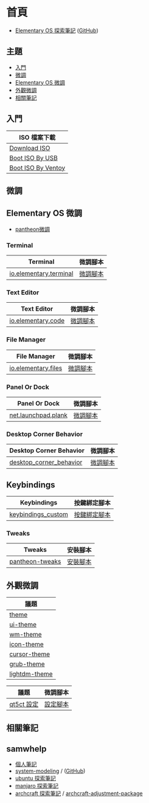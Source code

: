 
# 首頁

* [Elementary OS 探索筆記](https://samwhelp.github.io/note-about-elementary-os/) ([GitHub](https://github.com/samwhelp/note-about-elementary-os))


## 主題

* [入門](#入門)
* [微調](#微調)
* [Elementary OS 微調](#elementary-os-微調)
* [外觀微調](#外觀微調)
* [相關筆記](#相關筆記)


## 入門

| ISO 檔案下載 |
| --- |
| [Download ISO](https://samwhelp.github.io/note-about-elementary-os/read/start/download/download_iso.html) |
| [Boot ISO By USB](https://samwhelp.github.io/note-about-elementary-os/read/start/download/boot_iso_by_usb.html) |
| [Boot ISO By Ventoy](https://samwhelp.github.io/note-about-elementary-os/read/start/download/boot_iso_by_ventoy.html) |

## 微調

## Elementary OS 微調


* [pantheon微調](https://samwhelp.github.io/note-about-elementary-os/read/adjustment/de/pantheon.html)


### Terminal

| Terminal | 微調腳本 |
| --- | --- |
| [io.elementary.terminal](https://samwhelp.github.io/note-about-elementary-os/read/adjustment/elementary/terminal.html) | [微調腳本](https://github.com/samwhelp/note-about-elementary-os/tree/gh-pages/_demo/adjustment/part-elementary/io.elementary.terminal) |


### Text Editor

| Text Editor | 微調腳本 |
| --- | --- |
| [io.elementary.code](https://samwhelp.github.io/note-about-elementary-os/read/adjustment/elementary/code.html) | [微調腳本](https://github.com/samwhelp/note-about-elementary-os/tree/gh-pages/_demo/adjustment/part-elementary/io.elementary.code) |


### File Manager

| File Manager | 微調腳本 |
| --- | --- |
| [io.elementary.files](https://samwhelp.github.io/note-about-elementary-os/read/adjustment/elementary/files.html) | [微調腳本](https://github.com/samwhelp/note-about-elementary-os/tree/gh-pages/_demo/adjustment/part-elementary/io.elementary.files) |


### Panel Or Dock

| Panel Or Dock | 微調腳本 |
| --- | --- |
| [net.launchpad.plank](https://samwhelp.github.io/note-about-elementary-os/read/adjustment/elementary/plank.html) | [微調腳本](https://github.com/samwhelp/note-about-elementary-os/tree/gh-pages/_demo/adjustment/part-elementary/plank) |


### Desktop Corner Behavior

| Desktop Corner Behavior | 微調腳本 |
| --- | --- |
| [desktop_corner_behavior](https://samwhelp.github.io/note-about-elementary-os/read/adjustment/elementary/desktop_corner_behavior.html) | [微調腳本](https://github.com/samwhelp/note-about-elementary-os/tree/gh-pages/_demo/adjustment/part-elementary/desktop_corner_behavior) |


## Keybindings

| Keybindings | 按鍵綁定腳本 |
| --- | --- |
| [keybindings_custom](https://samwhelp.github.io/note-about-elementary-os/read/adjustment/elementary/keybindings_custom.html) | [按鍵綁定腳本](https://github.com/samwhelp/note-about-elementary-os/tree/gh-pages/_demo/adjustment/part-elementary/keybindings_custom) |


### Tweaks

| Tweaks | 安裝腳本 |
| --- | --- |
| [pantheon-tweaks](https://samwhelp.github.io/note-about-elementary-os/read/adjustment/elementary/pantheon-tweaks.html) | [安裝腳本](https://github.com/samwhelp/note-about-elementary-os/tree/gh-pages/_demo/adjustment/part-elementary/pantheon-tweaks) |




## 外觀微調


| 議題 |
| --- |
| [theme](https://samwhelp.github.io/note-about-elementary-os/read/theme.html) |
| [ui-theme](https://samwhelp.github.io/note-about-elementary-os/read/theme/theme/ui-theme.html) |
| [wm-theme](https://samwhelp.github.io/note-about-elementary-os/read/theme/theme/wm-theme.html) |
| [icon-theme](https://samwhelp.github.io/note-about-elementary-os/read/theme/icon/icon-theme.html) |
| [cursor-theme](https://samwhelp.github.io/note-about-elementary-os/read/theme/icon/cursor-theme.html) |
| [grub-theme](https://samwhelp.github.io/note-about-elementary-os/read/theme/grub-theme.html) |
| [lightdm-theme](https://samwhelp.github.io/note-about-elementary-os/read/theme/lightdm-theme.html) |


| 議題 | 微調腳本 |
| --- | --- |
| [qt5ct 設定](https://samwhelp.github.io/note-about-elementary-os/read/adjustment/env/qt5ct.html) | [設定腳本](https://github.com/samwhelp/note-about-elementary-os/tree/gh-pages/_demo/adjustment/part/qt5ct) |


## 相關筆記

## samwhelp

* [個人筆記](https://samwhelp.github.io/book/)
* [system-modeling](https://samwhelp.github.io/system-modeling/) / ([GitHub](https://github.com/samwhelp/system-modeling))
* [ubuntu 探索筆記](https://samwhelp.github.io/note-about-ubuntu/)
* [manjaro 探索筆記](https://samwhelp.github.io/note-about-manjaro/)
* [archcraft 探索筆記](https://samwhelp.github.io/note-about-archcraft/) / [archcraft-adjustment-package](https://github.com/samwhelp/archcraft-adjustment-package)
